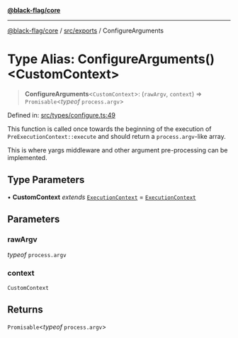 [**@black-flag/core**](../../../README.md)

***

[@black-flag/core](../../../README.md) / [src/exports](../README.md) / ConfigureArguments

# Type Alias: ConfigureArguments()\<CustomContext\>

> **ConfigureArguments**\<`CustomContext`\>: (`rawArgv`, `context`) => `Promisable`\<*typeof* `process.argv`\>

Defined in: [src/types/configure.ts:49](https://github.com/Xunnamius/black-flag/blob/5e1e5b553c79657a97e5923bcba77a292781de9e/src/types/configure.ts#L49)

This function is called once towards the beginning of the execution of
`PreExecutionContext::execute` and should return a `process.argv`-like array.

This is where yargs middleware and other argument pre-processing can be
implemented.

## Type Parameters

• **CustomContext** *extends* [`ExecutionContext`](../util/type-aliases/ExecutionContext.md) = [`ExecutionContext`](../util/type-aliases/ExecutionContext.md)

## Parameters

### rawArgv

*typeof* `process.argv`

### context

`CustomContext`

## Returns

`Promisable`\<*typeof* `process.argv`\>
